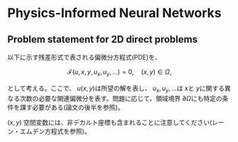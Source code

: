 # Physics-Informed Neural Networks

## Problem statement for 2D direct problems

以下に示す残差形式で表される偏微分方程式(PDE)を、
```math
\mathcal{F}(u,x,y,u_x,u_y,...)=0,\quad(x,y)\in\Omega,
```
として考える。ここで、 $u(x,y)$は所望の解を表し、 $u_x, u_y, ...$は $x$と $y$に関する異なる次数の必要な関連偏微分を表す。問題に応じて、領域境界 $\partial \Omega$にも特定の条件を課す必要がある(論文の後半を参照)。

$(x,y)$ 空間変数には、非デカルト座標も含まれることに注意してください(レーン・エムデン方程式を参照)。
